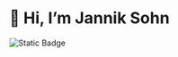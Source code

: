 # 👋 Hi, I’m Jannik Sohn
![Static Badge](https://img.shields.io/badge/janniksohn.de-6366f1?style=plastic&logo=nuxtdotjs&label=My%20Website&color=6366f1&link=janniksohn.de)


